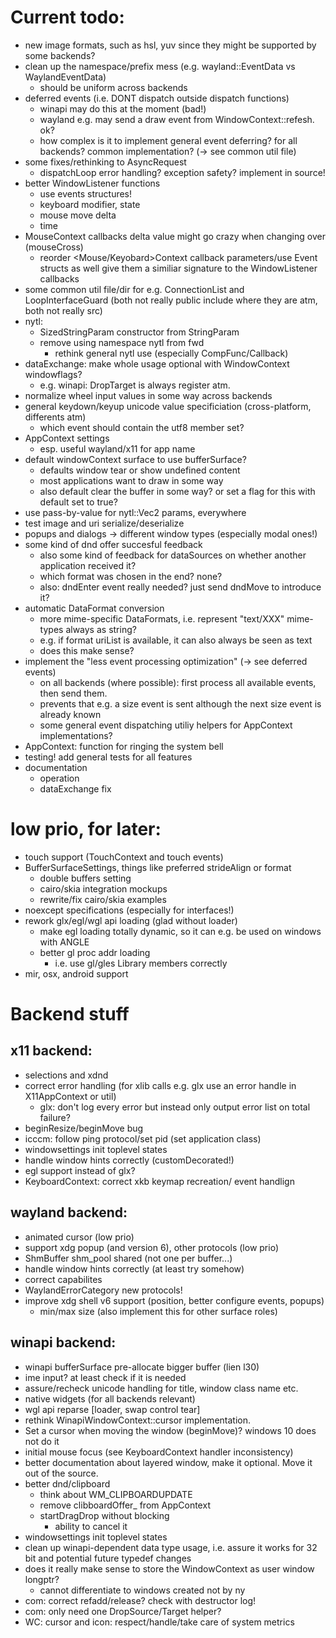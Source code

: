 Current todo:
=============

- new image formats, such as hsl, yuv since they might be supported by some backends?
- clean up the namespace/prefix mess (e.g. wayland::EventData vs WaylandEventData)
	- should be uniform across backends
- deferred events (i.e. DONT dispatch outside dispatch functions)
	- winapi may do this at the moment (bad!)
	- wayland e.g. may send a draw event from WindowContext::refesh. ok?
	- how complex is it to implement general event deferring? for all backends?
		common implementation? (-> see common util file)
- some fixes/rethinking to AsyncRequest
	- dispatchLoop error handling? exception safety? implement in source!
- better WindowListener functions
	- use events structures!
	- keyboard modifier, state
	- mouse move delta
	- time
- MouseContext callbacks delta value might go crazy when changing over (mouseCross)
	- reorder <Mouse/Keyobard>Context callback parameters/use Event structs as well
		give them a similiar signature to the WindowListener callbacks
- some common util file/dir for e.g. ConnectionList and LoopInterfaceGuard
	(both not really public include where they are atm, both not really src)
- nytl:
	- SizedStringParam constructor from StringParam
	- remove using namespace nytl from fwd
		- rethink general nytl use (especially CompFunc/Callback)
- dataExchange: make whole usage optional with WindowContext windowflags?
	- e.g. winapi: DropTarget is always register atm.
- normalize wheel input values in some way across backends
- general keydown/keyup unicode value specificiation (cross-platform, differents atm)
	- which event should contain the utf8 member set?
- AppContext settings
	- esp. useful wayland/x11 for app name
- default windowContext surface to use bufferSurface?
	- defaults window tear or show undefined content
	- most applications want to draw in some way
	- also default clear the buffer in some way? or set a flag for this with
		default set to true?
- use pass-by-value for nytl::Vec2 params, everywhere
- test image and uri serialize/deserialize
- popups and dialogs -> different window types (especially modal ones!)
- some kind of dnd offer succesful feedback
	- also some kind of feedback for dataSources on whether another application received it?
	- which format was chosen in the end? none?
	- also: dndEnter event really needed? just send dndMove to introduce it?
- automatic DataFormat conversion
	- more mime-specific DataFormats, i.e. represent "text/XXX" mime-types always as string?
	- e.g. if format uriList is available, it can also always be seen as text
	- does this make sense?
- implement the "less event processing optimization" (-> see deferred events)
	- on all backends (where possible): first process all available events, then send them.
	- prevents that e.g. a size event is sent although the next size event is already known
	- some general event dispatching utiliy helpers for AppContext implementations?
- AppContext: function for ringing the system bell
- testing! add general tests for all features
- documentation
	- operation
	- dataExchange fix

low prio, for later:
====================

- touch support (TouchContext and touch events)
- BufferSurfaceSettings, things like preferred strideAlign or format
	- double buffers setting
	- cairo/skia integration mockups
	- rewrite/fix cairo/skia examples
- noexcept specifications (especially for interfaces!)
- rework glx/egl/wgl api loading (glad without loader)
	- make egl loading totally dynamic, so it can e.g. be used on windows with ANGLE
	- better gl proc addr loading
		- i.e. use gl/gles Library members correctly
- mir, osx, android support

Backend stuff
=============

x11 backend:
------------

- selections and xdnd
- correct error handling (for xlib calls e.g. glx use an error handle in X11AppContext or util)
	- glx: don't log every error but instead only output error list on total failure?
- beginResize/beginMove bug
- icccm: follow ping protocol/set pid (set application class)
- windowsettings init toplevel states
- handle window hints correctly (customDecorated!)
- egl support instead of glx?
- KeyboardContext: correct xkb keymap recreation/ event handlign

wayland backend:
---------------

- animated cursor (low prio)
- support xdg popup (and version 6), other protocols (low prio)
- ShmBuffer shm_pool shared (not one per buffer...)
- handle window hints correctly (at least try somehow)
- correct capabilites
- WaylandErrorCategory new protocols!
- improve xdg shell v6 support (position, better configure events, popups)
	- min/max size (also implement this for other surface roles)

winapi backend:
---------------

- winapi bufferSurface pre-allocate bigger buffer (lien l30)
- ime input? at least check if it is needed
- assure/recheck unicode handling for title, window class name etc.
- native widgets (for all backends relevant)
- wgl api reparse [loader, swap control tear]
- rethink WinapiWindowContext::cursor implementation.
- Set a cursor when moving the window (beginMove)? windows 10 does not do it
- initial mouse focus (see KeyboardContext handler inconsistency)
- better documentation about layered window, make it optional. Move it out of the source.
- better dnd/clipboard
	- think about WM_CLIPBOARDUPDATE
	- remove clibboardOffer_ from AppContext
	- startDragDrop without blocking
		- ability to cancel it
- windowsettings init toplevel states
- clean up winapi-dependent data type usage, i.e. assure it works for 32 bit and
	potential future typedef changes
- does it really make sense to store the WindowContext as user window longptr?
	- cannot differentiate to windows created not by ny
- com: correct refadd/release? check with destructor log!
- com: only need one DropSource/Target helper?
- WC: cursor and icon: respect/handle/take care of system metrics
